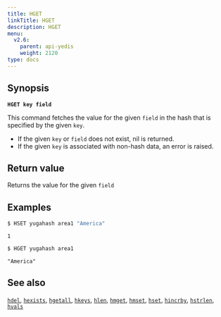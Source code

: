 ```yaml
---
title: HGET
linkTitle: HGET
description: HGET
menu:
  v2.6:
    parent: api-yedis
    weight: 2120
type: docs
---
```


## Synopsis

**`HGET key field`**

This command fetches the value for the given `field` in the hash that is specified by the given `key`.

- If the given `key` or `field` does not exist, nil is returned.
- If the given `key` is associated with non-hash data, an error is raised.

## Return value

Returns the value for the given `field`

## Examples

```sh
$ HSET yugahash area1 "America"
```

```
1
```

```sh
$ HGET yugahash area1
```

```
"America"
```

## See also

[`hdel`](../hdel/), [`hexists`](../hexists/), [`hgetall`](../hgetall/), [`hkeys`](../hkeys/), [`hlen`](../hlen/), [`hmget`](../hmget/), [`hmset`](../hmset/), [`hset`](../hset/), [`hincrby`](../hincrby/), [`hstrlen`](../hstrlen/), [`hvals`](../hvals/)
